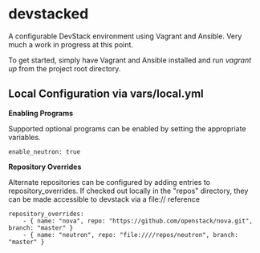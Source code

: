 devstacked
==========

A configurable DevStack environment using Vagrant and Ansible. Very much a 
work in progress at this point.

To get started, simply have Vagrant and Ansible installed and run _vagrant up_ 
from the project root directory.

Local Configuration via vars/local.yml
-------------------------------------

__Enabling Programs__

Supported optional programs can be enabled by setting the appropriate 
variables.

    enable_neutron: true 

__Repository Overrides__

Alternate repositories can be configured by adding entries to
repository_overrides. If checked out locally in the "repos" directory, they
can be made accessible to devstack via a file:// reference

    repository_overrides:
        - { name: "nova", repo: "https://github.com/openstack/nova.git", branch: "master" }
        - { name: "neutron", repo: "file:////repos/neutron", branch: "master" }
